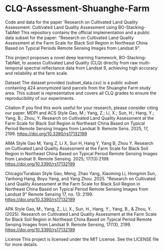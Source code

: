 # CLQ-Assessment-Shuanghe-Farm
Code and data for the paper 'Research on Cultivated Land Quality Assessment.
Cultivated Land Quality Assessment using BO-Stacking-TabNet
This repository contains the official implementation and a public data subset for the paper: "Research on Cultivated Land Quality Assessment at the Farm Scale for Black Soil Region in Northeast China Based on Typical Periods Remote Sensing Images from Landsat 9".

This project proposes a novel deep learning framework, BO-Stacking-TabNet, to assess Cultivated Land Quality (CLQ) directly from raw multi-temporal spectral reflectance data from Landsat 9, achieving high accuracy and reliability at the farm scale.

Dataset
The dataset provided (subset_data.csv) is a public subset containing 424 anonymized land parcels from the Shuanghe Farm study area. This subset is representative and covers all CLQ grades to ensure the reproducibility of our experiments.

Citation
If you find this work useful for your research, please consider citing our paper.
MDPI and ACS Style
Gao, M.; Yang, Z.; Li, X.; Sun, H.; Hang, Y.; Yang, B.; Zhou, Y. Research on Cultivated Land Quality Assessment at the Farm Scale for Black Soil Region in Northeast China Based on Typical Period Remote Sensing Images from Landsat 9. Remote Sens. 2025, 17, 2199. https://doi.org/10.3390/rs17132199

AMA Style
Gao M, Yang Z, Li X, Sun H, Hang Y, Yang B, Zhou Y. Research on Cultivated Land Quality Assessment at the Farm Scale for Black Soil Region in Northeast China Based on Typical Period Remote Sensing Images from Landsat 9. Remote Sensing. 2025; 17(13):2199. https://doi.org/10.3390/rs17132199

Chicago/Turabian Style
Gao, Meng, Zhao Yang, Xiaoming Li, Hongmin Sun, Yanhong Hang, Boyu Yang, and Yang Zhou. 2025. "Research on Cultivated Land Quality Assessment at the Farm Scale for Black Soil Region in Northeast China Based on Typical Period Remote Sensing Images from Landsat 9" Remote Sensing 17, no. 13: 2199. https://doi.org/10.3390/rs17132199

APA Style
Gao, M., Yang, Z., Li, X., Sun, H., Hang, Y., Yang, B., & Zhou, Y. (2025). Research on Cultivated Land Quality Assessment at the Farm Scale for Black Soil Region in Northeast China Based on Typical Period Remote Sensing Images from Landsat 9. Remote Sensing, 17(13), 2199. https://doi.org/10.3390/rs17132199

License
This project is licensed under the MIT License. See the LICENSE file for more details.
